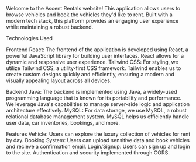 
Welcome to the Ascent Rentals website! This application allows users to browse vehicles and book the vehicles they'd like to rent. Built with a modern tech stack, this platform provides an engaging user experience while maintaining a robust backend.

Technologies Used

Frontend
React: The frontend of the application is developed using React, a powerful JavaScript library for building user interfaces. React allows for a dynamic and responsive user experience.
Tailwind CSS: For styling, we utilize Tailwind CSS, a utility-first CSS framework. Tailwind enables us to create custom designs quickly and efficiently, ensuring a modern and visually appealing layout across all devices.


Backend
Java: The backend is implemented using Java, a widely-used programming language that is known for its portability and performance. We leverage Java's capabilities to manage server-side logic and application architecture effectively.
MySQL: For data storage, we use MySQL, a robust relational database management system. MySQL helps us efficiently handle user data, car inventories, bookings, and more.



Features
Vehicle: Users can explore the luxury collection of vehicles for rent by day.
Booking System: Users can upload sensitive data and book vehicles and recieve a confirmation email.
Login/Signup: Users can sign up and login to the site. Authentication and security implemented through CORS.

